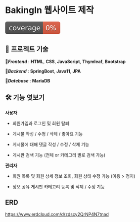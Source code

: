 #  BakingIn 웹사이트 제작
![test coverage](.github/badges/jacoco.svg)

## 🙋 프로젝트 기술


📍***Frontend*** : **HTML**, **CSS**, **JavaScript**, **Thymleaf**, **Bootstrap**

📍***Backend*** : **SpringBoot**, **Java11**, **JPA**

📍***Datebase*** : **MariaDB**


## 🛠 기능 엿보기   

**사용자**

- 회원가입과 로그인 및 회원 탈퇴

- 게시물 작성 / 수정 / 삭제 / 좋아요 기능 

- 게시물에 대해 댓글 작성 / 수정 / 삭제 기능

- 게시판 검색 기능 (전체 or 카테고리 별로 검색 가능)


**관리자**

- 회원 목록 및 회원 상세 정보 조회, 회원 상태 수정 가능 (이용 > 정지)

- 정보 공유 게시판 카테고리 등록 및 삭제 / 수정 기능

## ERD

https://www.erdcloud.com/d/zdscy2QrNP4N7tnad
